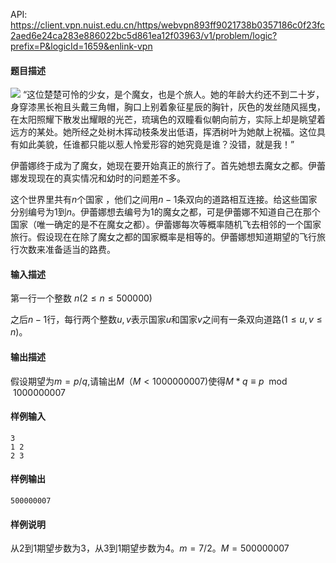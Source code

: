 API: https://client.vpn.nuist.edu.cn/https/webvpn893ff9021738b0357186c0f23fc2aed6e24ca283e886022bc5d861ea12f03963/v1/problem/logic?prefix=P&logicId=1659&enlink-vpn

#### 题目描述
![](/v1/media/320e883c079ec59406043a891e7aba2d)
“这位楚楚可怜的少女，是个魔女，也是个旅人。她的年龄大约还不到二十岁，身穿漆黑长袍且头戴三角帽，胸口上别着象征星辰的胸针，灰色的发丝随风摇曳，在太阳照耀下散发出耀眼的光芒，琉璃色的双瞳看似朝向前方，实际上却是眺望着远方的某处。她所经之处树木挥动枝条发出低语，挥洒树叶为她献上祝福。这位具有如此美貌，任谁都只能以惹人怜爱形容的她究竟是谁？没错，就是我！”

伊蕾娜终于成为了魔女，她现在要开始真正的旅行了。首先她想去魔女之都。伊蕾娜发现现在的真实情况和幼时的问题差不多。

这个世界里共有$n$个国家 ，他们之间用$n-1$条双向的道路相互连接。给这些国家分别编号为$1$到$n$。伊蕾娜想去编号为$1$的魔女之都，可是伊蕾娜不知道自己在那个国家（唯一确定的是不在魔女之都）。伊蕾娜每次等概率随机飞去相邻的一个国家旅行。假设现在在除了魔女之都的国家概率是相等的。伊蕾娜想知道期望的飞行旅行次数来准备适当的路费。
#### 输入描述
第一行一个整数 $n(2\leq n\leq 500000$)

之后$n-1$行，每行两个整数$u,v$表示国家$u$和国家$v$之间有一条双向道路$(1\leq u,v\leq n)$。
#### 输出描述
假设期望为$m=p/q$,请输出$M（M < 1000000007)$使得$M*q\equiv p\mod 1000000007$
#### 样例输入
```
3
1 2
2 3
```
#### 样例输出
```
500000007
```
#### 样例说明
从$2$到$1$期望步数为$3$，从$3$到$1$期望步数为$4$。$m=7/2$。$M=500000007$


